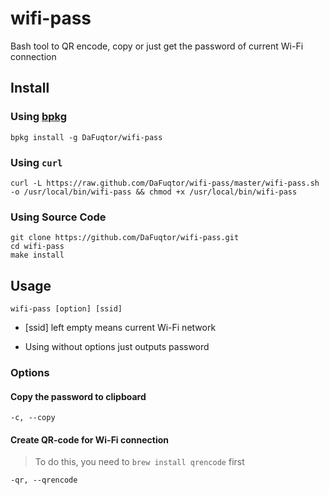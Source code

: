 # wifi-pass
 Bash tool to QR encode, copy or just get the password of current Wi-Fi connection

## Install

### Using [bpkg](https://github.com/bpkg/bpkg)

```
bpkg install -g DaFuqtor/wifi-pass
```

### Using `curl`

```
curl -L https://raw.github.com/DaFuqtor/wifi-pass/master/wifi-pass.sh -o /usr/local/bin/wifi-pass && chmod +x /usr/local/bin/wifi-pass
```

### Using Source Code

```
git clone https://github.com/DaFuqtor/wifi-pass.git
cd wifi-pass
make install
```

## Usage

```
wifi-pass [option] [ssid]
```

- [ssid] left empty means current Wi-Fi network

- Using without options just outputs password

### Options

#### Copy the password to clipboard

```
-c, --copy
```

#### Create QR-code for Wi-Fi connection
> To do this, you need to `brew install qrencode` first

```
-qr, --qrencode
```